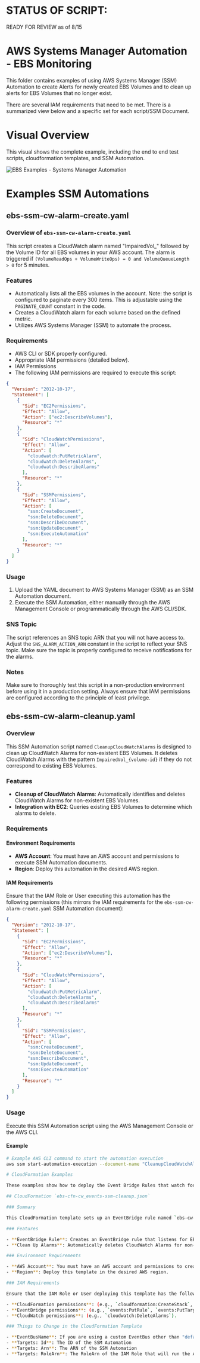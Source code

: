 # STATUS OF SCRIPT:

READY FOR REVIEW as of 8/15

# AWS Systems Manager Automation - EBS Monitoring

This folder contains examples of using AWS Systems Manager (SSM) Automation to create Alerts for newly created EBS Volumes and to clean up alerts for EBS Volumes that no longer exist.

There are several IAM requirements that need to be met. There is a summarized view below and a specific set for each script/SSM Document.

# Visual Overview

This visual shows the complete example, including the end to end test scripts, cloudformation templates, and SSM Automation.

![EBS Examples - Systems Manager Automation](../images/ebs-ssm-automation/‎ebs-ssm-automation.‎002.png)

# Examples SSM Automations

## ebs-ssm-cw-alarm-create.yaml

### Overview of `ebs-ssm-cw-alarm-create.yaml`

This script creates a CloudWatch alarm named "ImpairedVol\_" followed by the Volume ID for all EBS volumes in your AWS account. The alarm is triggered if `(VolumeReadOps + VolumeWriteOps) = 0 and VolumeQueueLength > 0` for 5 minutes.

### Features

- Automatically lists all the EBS volumes in the account. Note: the script is configured to paginate every 300 items. This is adjustable using the `PAGINATE_COUNT` constant in the code.
- Creates a CloudWatch alarm for each volume based on the defined metric.
- Utilizes AWS Systems Manager (SSM) to automate the process.

### Requirements

- AWS CLI or SDK properly configured.
- Appropriate IAM permissions (detailed below).
- IAM Permissions
- The following IAM permissions are required to execute this script:

```json
{
  "Version": "2012-10-17",
  "Statement": [
    {
      "Sid": "EC2Permissions",
      "Effect": "Allow",
      "Action": ["ec2:DescribeVolumes"],
      "Resource": "*"
    },
    {
      "Sid": "CloudWatchPermissions",
      "Effect": "Allow",
      "Action": [
        "cloudwatch:PutMetricAlarm",
        "cloudwatch:DeleteAlarms",
        "cloudwatch:DescribeAlarms"
      ],
      "Resource": "*"
    },
    {
      "Sid": "SSMPermissions",
      "Effect": "Allow",
      "Action": [
        "ssm:CreateDocument",
        "ssm:DeleteDocument",
        "ssm:DescribeDocument",
        "ssm:UpdateDocument",
        "ssm:ExecuteAutomation"
      ],
      "Resource": "*"
    }
  ]
}
```

### Usage

1. Upload the YAML document to AWS Systems Manager (SSM) as an SSM Automation document.
2. Execute the SSM Automation, either manually through the AWS Management Console or programmatically through the AWS CLI/SDK.

### SNS Topic

The script references an SNS topic ARN that you will not have access to. Adjust the `SNS_ALARM_ACTION_ARN` constant in the script to reflect your SNS topic. Make sure the topic is properly configured to receive notifications for the alarms.

### Notes

Make sure to thoroughly test this script in a non-production environment before using it in a production setting. Always ensure that IAM permissions are configured according to the principle of least privilege.

## ebs-ssm-cw-alarm-cleanup.yaml

### Overview

This SSM Automation script named `CleanupCloudWatchAlarms` is designed to clean up CloudWatch Alarms for non-existent EBS Volumes. It deletes CloudWatch Alarms with the pattern `ImpairedVol_{volume-id}` if they do not correspond to existing EBS Volumes.

### Features

- **Cleanup of CloudWatch Alarms**: Automatically identifies and deletes CloudWatch Alarms for non-existent EBS Volumes.
- **Integration with EC2**: Queries existing EBS Volumes to determine which alarms to delete.

### Requirements

#### Environment Requirements

- **AWS Account**: You must have an AWS account and permissions to execute SSM Automation documents.
- **Region**: Deploy this automation in the desired AWS region.

#### IAM Requirements

Ensure that the IAM Role or User executing this automation has the following permissions (this mirrors the IAM requirements for the `ebs-ssm-cw-alarm-create.yaml` SSM Automation document):

```json
{
  "Version": "2012-10-17",
  "Statement": [
    {
      "Sid": "EC2Permissions",
      "Effect": "Allow",
      "Action": ["ec2:DescribeVolumes"],
      "Resource": "*"
    },
    {
      "Sid": "CloudWatchPermissions",
      "Effect": "Allow",
      "Action": [
        "cloudwatch:PutMetricAlarm",
        "cloudwatch:DeleteAlarms",
        "cloudwatch:DescribeAlarms"
      ],
      "Resource": "*"
    },
    {
      "Sid": "SSMPermissions",
      "Effect": "Allow",
      "Action": [
        "ssm:CreateDocument",
        "ssm:DeleteDocument",
        "ssm:DescribeDocument",
        "ssm:UpdateDocument",
        "ssm:ExecuteAutomation"
      ],
      "Resource": "*"
    }
  ]
}
```

### Usage

Execute this SSM Automation script using the AWS Management Console or the AWS CLI.

#### Example

```bash
# Example AWS CLI command to start the automation execution
aws ssm start-automation-execution --document-name "CleanupCloudWatchAlarms"

# CloudFormation Examples

These examples show how to deploy the Event Bridge Rules that watch for Create EBS Volume and Delete EBS Volume.

## CloudFormation `ebs-cfn-cw_events-ssm-cleanup.json`

### Summary

This CloudFormation template sets up an EventBridge rule named `ebs-cw-alarm-impairedvol-cleanup` that cleans up CloudWatch Alarms for EBS Volumes that no longer exist.

### Features

- **EventBridge Rule**: Creates an EventBridge rule that listens for EBS Volume notifications and triggers a cleanup action.
- **Clean Up Alarms**: Automatically deletes CloudWatch Alarms for non-existent EBS Volumes.

### Environment Requirements

- **AWS Account**: You must have an AWS account and permissions to create CloudFormation stacks.
- **Region**: Deploy this template in the desired AWS region.

### IAM Requirements

Ensure that the IAM Role or User deploying this template has the following permissions:

- **CloudFormation permissions**: (e.g., `cloudformation:CreateStack`, `cloudformation:UpdateStack`).
- **EventBridge permissions**: (e.g., `events:PutRule`, `events:PutTargets`).
- **CloudWatch permissions**: (e.g., `cloudwatch:DeleteAlarms`).

### Things to Change in the CloudFormation Template

- **EventBusName**: If you are using a custom EventBus other than "default," you will need to modify this value.
- **Targets: Id**: The ID of the SSM Automation
- **Targets: Arn**: The ARN of the SSM Automation
- **Targets: RoleArn**: The RoleArn of the IAM Role that will run the Automation.
```
